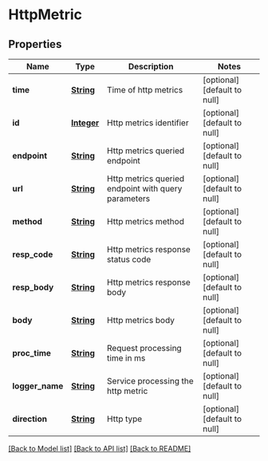 # HttpMetric
## Properties

Name | Type | Description | Notes
------------ | ------------- | ------------- | -------------
**time** | [**String**](string.md) | Time of http metrics | [optional] [default to null]
**id** | [**Integer**](integer.md) | Http metrics identifier | [optional] [default to null]
**endpoint** | [**String**](string.md) | Http metrics queried endpoint | [optional] [default to null]
**url** | [**String**](string.md) | Http metrics queried endpoint with query parameters | [optional] [default to null]
**method** | [**String**](string.md) | Http metrics method | [optional] [default to null]
**resp\_code** | [**String**](string.md) | Http metrics response status code | [optional] [default to null]
**resp\_body** | [**String**](string.md) | Http metrics response body | [optional] [default to null]
**body** | [**String**](string.md) | Http metrics body | [optional] [default to null]
**proc\_time** | [**String**](string.md) | Request processing time in ms | [optional] [default to null]
**logger\_name** | [**String**](string.md) | Service processing the http metric | [optional] [default to null]
**direction** | [**String**](string.md) | Http type | [optional] [default to null]

[[Back to Model list]](../README.md#documentation-for-models) [[Back to API list]](../README.md#documentation-for-api-endpoints) [[Back to README]](../README.md)

